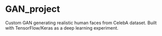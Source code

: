 # GAN_project
Custom GAN generating realistic human faces from CelebA dataset. Built with TensorFlow/Keras as a deep learning experiment.
